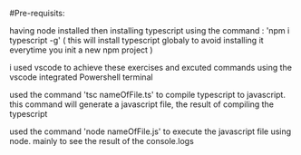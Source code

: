 #Pre-requisits:

having node installed
then installing typescript using the command : 'npm i typescript -g' ( this will install typescript globaly to avoid installing it everytime you init a new npm project )

i used vscode to achieve these exercises and excuted commands using the vscode integrated Powershell terminal

used the command 'tsc nameOfFile.ts' to compile typescript to javascript. this command will generate a javascript file, the result of compiling the typescript

used the command 'node nameOfFile.js' to execute the javascript file using node. mainly to see the result of the console.logs